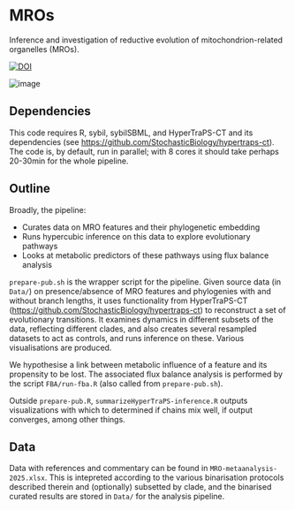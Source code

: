 # MROs

Inference and investigation of reductive evolution of mitochondrion-related organelles (MROs).

<a href="https://doi.org/10.5281/zenodo.16798558"><img src="https://zenodo.org/badge/826822041.svg" alt="DOI"></a>

![image](https://github.com/user-attachments/assets/37c59f21-8094-4c48-b8a9-2c60a3b6a3a5)

Dependencies
----
This code requires R, sybil, sybilSBML, and HyperTraPS-CT and its dependencies (see https://github.com/StochasticBiology/hypertraps-ct). The code is, by default, run in parallel; with 8 cores it should take perhaps 20-30min for the whole pipeline. 

Outline
----
Broadly, the pipeline:
* Curates data on MRO features and their phylogenetic embedding
* Runs hypercubic inference on this data to explore evolutionary pathways
* Looks at metabolic predictors of these pathways using flux balance analysis

`prepare-pub.sh` is the wrapper script for the pipeline. Given source data (in `Data/`) on presence/absence of MRO features and phylogenies with and without branch lengths, it uses functionality from HyperTraPS-CT (https://github.com/StochasticBiology/hypertraps-ct) to reconstruct a set of evolutionary transitions. It examines dynamics in different subsets of the data, reflecting different clades, and also creates several resampled datasets to act as controls, and runs inference on these. Various visualisations are produced.

We hypothesise a link between metabolic influence of a feature and its propensity to be lost. The associated flux balance analysis is performed by the script `FBA/run-fba.R` (also called from `prepare-pub.sh`). 

Outside `prepare-pub.R`, `summarizeHyperTraPS-inference.R` outputs visualizations with which to determined if chains mix well, if output converges, among other things. 

Data
----
Data with references and commentary can be found in `MRO-metaanalysis-2025.xlsx`. This is intepreted according to the various binarisation protocols described therein and (optionally) subsetted by clade, and the binarised curated results are stored in `Data/` for the analysis pipeline.
